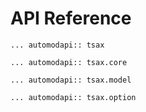 # API Reference

```{eval-rst}
... automodapi:: tsax

... automodapi:: tsax.core

... automodapi:: tsax.model

... automodapi:: tsax.option
```

